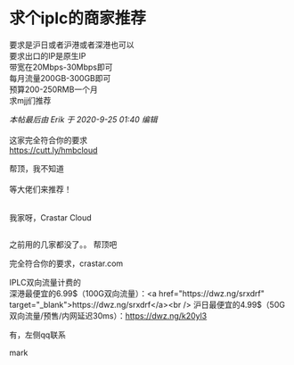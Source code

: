 # 求个iplc的商家推荐


要求是沪日或者沪港或者深港也可以<br />
要求出口的IP是原生IP<br />
带宽在20Mbps-30Mbps即可<br />
每月流量200GB-300GB即可<br />
预算200-250RMB一个月<br />
求mjj们推荐<br />


<i class="pstatus"> 本帖最后由 Erik 于 2020-9-25 01:40 编辑 </i><br />
<br />
这家完全符合你的要求<br />
<a href="https://cutt.ly/hmbcloud" target="_blank">https://cutt.ly/hmbcloud</a>

帮顶，我不知道<br />
<br />
等大佬们来推荐！<br />
<br />
<img src="static/image/smiley/default/lol.gif" smilieid="12" border="0" alt="" /><img src="static/image/smiley/default/lol.gif" smilieid="12" border="0" alt="" /><img src="static/image/smiley/default/lol.gif" smilieid="12" border="0" alt="" />

我家呀，Crastar Cloud

<img src="static/image/smiley/default/lol.gif" smilieid="12" border="0" alt="" />

之前用的几家都没了。。 帮顶吧

完全符合你的要求，crastar.com

IPLC双向流量计费的<br />
深港最便宜的6.99$（100G双向流量）：<a href="https://dwz.ng/srxdrf" target="_blank">https://dwz.ng/srxdrf</a><br />
沪日最便宜的4.99$（50G双向流量/预售/内网延迟30ms）：<a href="https://dwz.ng/k20yl3" target="_blank">https://dwz.ng/k20yl3</a>

有，左侧qq联系

mark
